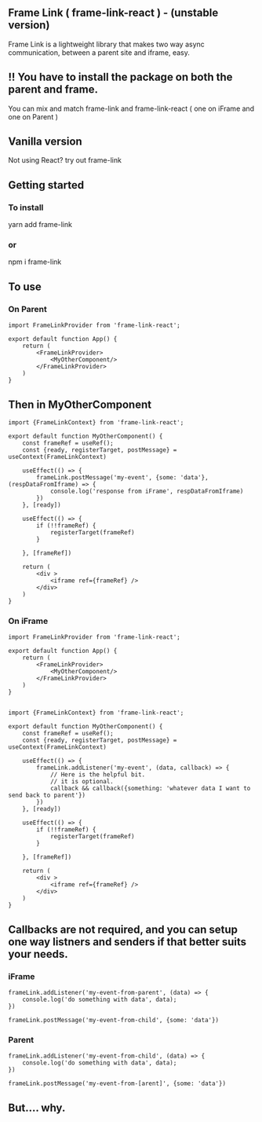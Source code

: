 ## Frame Link ( frame-link-react ) - (unstable version)

Frame Link is a lightweight library that makes two way async communication, between a parent site and iframe, easy.

## !! You have to install the package on both the parent and frame.

You can mix and match frame-link and frame-link-react ( one on iFrame and one on Parent )

## Vanilla version

Not using React? try out frame-link

## Getting started

### To install

yarn add frame-link

### or

npm i frame-link

## To use

### On Parent

```
import FrameLinkProvider from 'frame-link-react';

export default function App() {
    return (
        <FrameLinkProvider>
            <MyOtherComponent/>
        </FrameLinkProvider>
    )
}
```

## Then in MyOtherComponent

```
import {FrameLinkContext} from 'frame-link-react';

export default function MyOtherComponent() {
    const frameRef = useRef();
    const {ready, registerTarget, postMessage} = useContext(FrameLinkContext)

    useEffect(() => {
        frameLink.postMessage('my-event', {some: 'data'}, (respDataFromIframe) => {
            console.log('response from iFrame', respDataFromIframe)
        })
    }, [ready])

    useEffect(() => {
        if (!!frameRef) {
            registerTarget(frameRef)
        }

    }, [frameRef])

    return (
        <div >
            <iframe ref={frameRef} />
        </div>
    )
}
```

### On iFrame

```
import FrameLinkProvider from 'frame-link-react';

export default function App() {
    return (
        <FrameLinkProvider>
            <MyOtherComponent/>
        </FrameLinkProvider>
    )
}
```

```

import {FrameLinkContext} from 'frame-link-react';

export default function MyOtherComponent() {
    const frameRef = useRef();
    const {ready, registerTarget, postMessage} = useContext(FrameLinkContext)

    useEffect(() => {
        frameLink.addListener('my-event', (data, callback) => {
            // Here is the helpful bit.
            // it is optional.
            callback && callback({something: 'whatever data I want to send back to parent'})
        })
    }, [ready])

    useEffect(() => {
        if (!!frameRef) {
            registerTarget(frameRef)
        }

    }, [frameRef])

    return (
        <div >
            <iframe ref={frameRef} />
        </div>
    )
}
```

## Callbacks are not required, and you can setup one way listners and senders if that better suits your needs.

### iFrame

```
frameLink.addListener('my-event-from-parent', (data) => {
    console.log('do something with data', data);
})

frameLink.postMessage('my-event-from-child', {some: 'data'})
```

### Parent

```
frameLink.addListener('my-event-from-child', (data) => {
    console.log('do something with data', data);
})

frameLink.postMessage('my-event-from-[arent]', {some: 'data'})
```

## But.... why.

```

```
